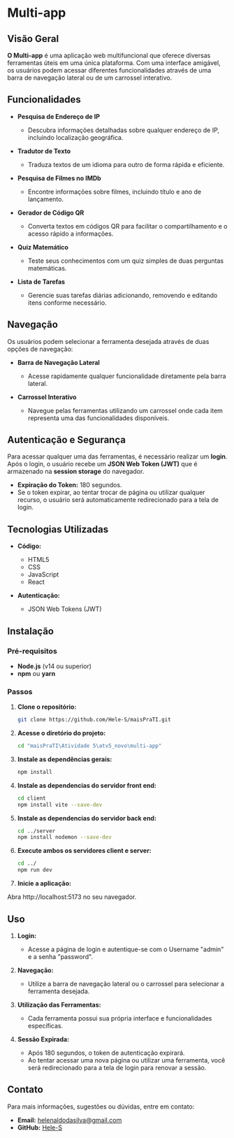 
# Multi-app

## Visão Geral

**O Multi-app** é uma aplicação web multifuncional que oferece diversas ferramentas úteis em uma única plataforma. Com uma interface amigável, os usuários podem acessar diferentes funcionalidades através de uma barra de navegação lateral ou de um carrossel interativo.

## Funcionalidades

- **Pesquisa de Endereço de IP**
  - Descubra informações detalhadas sobre qualquer endereço de IP, incluindo localização geográfica.

- **Tradutor de Texto**
  - Traduza textos de um idioma para outro de forma rápida e eficiente.

- **Pesquisa de Filmes no IMDb**
  - Encontre informações sobre filmes, incluindo título e ano de lançamento.

- **Gerador de Código QR**
  - Converta textos em códigos QR para facilitar o compartilhamento e o acesso rápido a informações.

- **Quiz Matemático**
  - Teste seus conhecimentos com um quiz simples de duas perguntas matemáticas.

- **Lista de Tarefas**
  - Gerencie suas tarefas diárias adicionando, removendo e editando itens conforme necessário.

## Navegação

Os usuários podem selecionar a ferramenta desejada através de duas opções de navegação:

- **Barra de Navegação Lateral**
  - Acesse rapidamente qualquer funcionalidade diretamente pela barra lateral.

- **Carrossel Interativo**
  - Navegue pelas ferramentas utilizando um carrossel onde cada item representa uma das funcionalidades disponíveis.

## Autenticação e Segurança

Para acessar qualquer uma das ferramentas, é necessário realizar um **login**. Após o login, o usuário recebe um **JSON Web Token (JWT)** que é armazenado na **session storage** do navegador.

- **Expiração do Token:** 180 segundos.
- Se o token expirar, ao tentar trocar de página ou utilizar qualquer recurso, o usuário será automaticamente redirecionado para a tela de login.

## Tecnologias Utilizadas

- **Código:**
  - HTML5
  - CSS
  - JavaScript
  - React
    
- **Autenticação:**
  - JSON Web Tokens (JWT)

## Instalação

### Pré-requisitos

- **Node.js** (v14 ou superior)
- **npm** ou **yarn**

### Passos

1. **Clone o repositório:**

   ```bash
   git clone https://github.com/Hele-S/maisPraTI.git
   ```
2. **Acesse o diretório do projeto:**

   ```bash
   cd "maisPraTI\Atividade 5\atv5_novo\multi-app"
   ```

3. **Instale as dependências gerais:**

   ```bash
   npm install
   ```

4. **Instale as dependencias do servidor front end:**

    ```bash
    cd client
    npm install vite --save-dev
    ```

5. **Instale as dependencias do servidor back end:**

   ```bash
   cd ../server
   npm install nodemon --save-dev
   ```

    
6. **Execute ambos os servidores client e server:**

   ```bash
   cd ../
   npm run dev
   ```

7. **Inicie a aplicação:**

Abra http://localhost:5173 no seu navegador.

## Uso

1. **Login:**
   - Acesse a página de login e autentique-se com o Username "admin" e a senha "password".

2. **Navegação:**
   - Utilize a barra de navegação lateral ou o carrossel para selecionar a ferramenta desejada.

3. **Utilização das Ferramentas:**
   - Cada ferramenta possui sua própria interface e funcionalidades específicas.

4. **Sessão Expirada:**
   - Após 180 segundos, o token de autenticação expirará.
   - Ao tentar acessar uma nova página ou utilizar uma ferramenta, você será redirecionado para a tela de login para renovar a sessão.

## Contato

Para mais informações, sugestões ou dúvidas, entre em contato:

- **Email:** helenaldodasilva@gmail.com
- **GitHub:** [Hele-S]([https://github.com/Hele-S])
